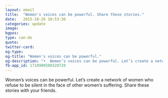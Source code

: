 ```yaml
---
layout: email
title:  "Women's voices can be powerful. Share these stories."
date:   2015-10-26 10:53:36
categories: update
image: 
bgpos:
type: can-do
quote: 
twitter-card:
og-type:
og-title: "Women's voices can be powerful."
og-description: "•  Women’s voices can be powerful. Let’s create a network of women who refuse to be silent in the face of other women’s suffering. Share these stories with your friends."
fb-app_id: 1718900588328720
---
```


Women’s voices can be powerful. Let’s create a network of women who refuse to be silent in the face of other women’s suffering. Share these stories with your friends.
